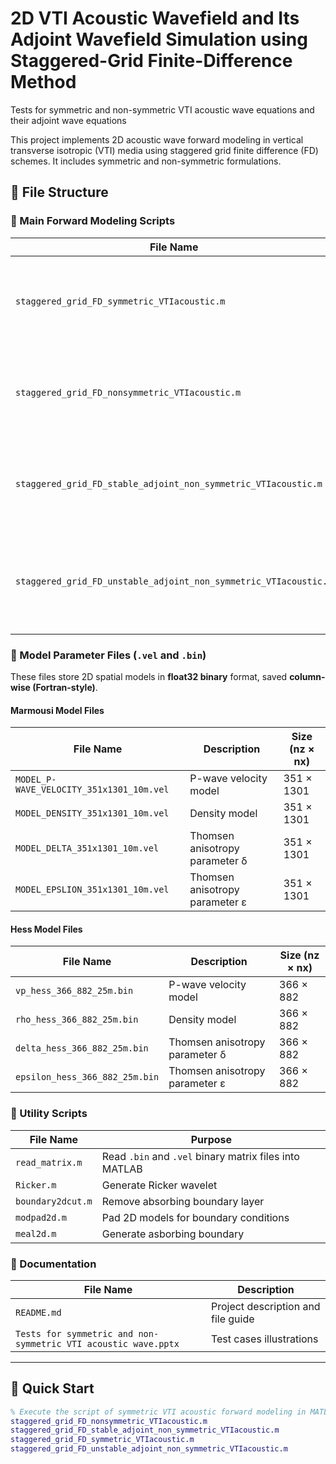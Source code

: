 # 2D VTI Acoustic Wavefield and Its Adjoint Wavefield Simulation using Staggered-Grid Finite-Difference Method
Tests for symmetric and non-symmetric VTI acoustic wave equations and their adjoint wave equations

This project implements 2D acoustic wave forward modeling in vertical transverse isotropic (VTI) media using staggered grid finite difference (FD) schemes. It includes symmetric and non-symmetric formulations.

## 📁 File Structure

### 🔧 Main Forward Modeling Scripts

| File Name                                                          | Description                                                       |
|--------------------------------------------------------------------|-------------------------------------------------------------------|
| `staggered_grid_FD_symmetric_VTIacoustic.m`                        | Main script for symmetric VTI acoustic wave equation              |
| `staggered_grid_FD_nonsymmetric_VTIacoustic.m`                     | Main script for non-symmetric VTI acoustic wave equation          |
| `staggered_grid_FD_stable_adjoint_non_symmetric_VTIacoustic.m`     | Main script for stable adjoint of non-symmetric VTI equation      |
| `staggered_grid_FD_unstable_adjoint_non_symmetric_VTIacoustic.m`   | Main script for *unstable* adjoint of non-symmetric VTI equation  |

### 📐 Model Parameter Files (`.vel` and `.bin`)

These files store 2D spatial models in **float32 binary** format, saved **column-wise (Fortran-style)**.

#### Marmousi Model Files

| File Name                                  | Description                        | Size (nz × nx) |
|-------------------------------------------|------------------------------------|----------------|
| `MODEL_P-WAVE_VELOCITY_351x1301_10m.vel`  | P-wave velocity model              | 351 × 1301     |
| `MODEL_DENSITY_351x1301_10m.vel`          | Density model                      | 351 × 1301     |
| `MODEL_DELTA_351x1301_10m.vel`            | Thomsen anisotropy parameter δ     | 351 × 1301     |
| `MODEL_EPSLION_351x1301_10m.vel`          | Thomsen anisotropy parameter ε     | 351 × 1301     |

#### Hess Model Files

| File Name                       | Description                     | Size (nz × nx) |
|--------------------------------|----------------------------------|----------------|
| `vp_hess_366_882_25m.bin`      | P-wave velocity model            | 366 × 882      |
| `rho_hess_366_882_25m.bin`     | Density model                    | 366 × 882      |
| `delta_hess_366_882_25m.bin`   | Thomsen anisotropy parameter δ   | 366 × 882      |
| `epsilon_hess_366_882_25m.bin` | Thomsen anisotropy parameter ε   | 366 × 882      |

### 📂 Utility Scripts

| File Name         | Purpose                                                      |
|-------------------|--------------------------------------------------------------|
| `read_matrix.m`   | Read `.bin` and `.vel` binary matrix files into MATLAB       |
| `Ricker.m`        | Generate Ricker wavelet                                      |
| `boundary2dcut.m` | Remove absorbing boundary layer                              |
| `modpad2d.m`      | Pad 2D models for boundary conditions                        |
| `meal2d.m`        | Generate asborbing boundary                                  |

### 📄 Documentation

| File Name                                       | Description                           |
|------------------------------------------------|---------------------------------------|
| `README.md`                                    | Project description and file guide    |
| `Tests for symmetric and non-symmetric VTI acoustic wave.pptx` | Test cases illustrations |

---

## 🚀 Quick Start

```matlab
% Execute the script of symmetric VTI acoustic forward modeling in MATLAB
staggered_grid_FD_nonsymmetric_VTIacoustic.m
staggered_grid_FD_stable_adjoint_non_symmetric_VTIacoustic.m
staggered_grid_FD_symmetric_VTIacoustic.m
staggered_grid_FD_unstable_adjoint_non_symmetric_VTIacoustic.m



